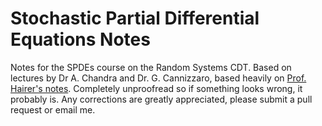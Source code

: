 # Stochastic Partial Differential Equations Notes

Notes for the SPDEs course on the Random Systems CDT. Based on lectures by Dr A. Chandra and Dr. G. Cannizzaro, based heavily on [Prof. Hairer's notes](http://www.hairer.org/notes/SPDEs.pdf). Completely unproofread so if something looks wrong, it probably is. Any corrections are greatly appreciated, please submit a pull request or email me.
